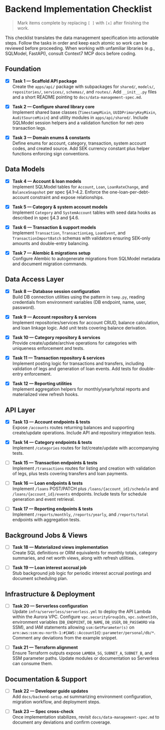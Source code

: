 # Backend Implementation Checklist

> Mark items complete by replacing `[ ]` with `[x]` after finishing the work.

This checklist translates the data management specification into actionable steps. Follow the tasks in order and keep each atomic so work can be reviewed before proceeding. When working with unfamiliar libraries (e.g., SQLModel, FastAPI), consult Context7 MCP docs before coding.

## Foundation

- [x] **Task 1 — Scaffold API package**  
       Create the `apps/api/` package with subpackages for `shared/`, `models/`, `repositories/`, `services/`, `schemas/`, and `routes/`. Add `__init__.py` files and a short README pointing to `docs/data-management-spec.md`.

- [x] **Task 2 — Configure shared library core**  
       Implement shared base classes (`TimestampMixin`, `UUIDPrimaryKeyMixin`, `AuditSourceMixin`) and utility modules in `apps/api/shared/`. Include SQLModel session helpers and a validation function for net-zero transaction legs.

- [x] **Task 3 — Domain enums & constants**  
       Define enums for account, category, transaction, system account codes, and created source. Add SEK currency constant plus helper functions enforcing sign conventions.

## Data Models

- [x] **Task 4 — Account & loan models**  
       Implement SQLModel tables for `Account`, `Loan`, `LoanRateChange`, and `BalanceSnapshot` per spec §4.1–4.2. Enforce the one-loan-per-debt-account constraint and expose relationships.

- [x] **Task 5 — Category & system account models**  
       Implement `Category` and `SystemAccount` tables with seed data hooks as described in spec §4.3 and §4.6.

- [x] **Task 6 — Transaction & support models**  
       Implement `Transaction`, `TransactionLeg`, `LoanEvent`, and `TransactionImportBatch` schemas with validators ensuring SEK-only amounts and double-entry balancing.

- [x] **Task 7 — Alembic & migrations setup**  
       Configure Alembic to autogenerate migrations from SQLModel metadata and document migration commands.

## Data Access Layer

- [x] **Task 8 — Database session configuration**  
       Build DB connection utilities using the pattern in `temp.py`, reading credentials from environment variables (DB endpoint, name, user, password).

- [x] **Task 9 — Account repository & services**  
       Implement repositories/services for account CRUD, balance calculation, and loan linkage logic. Add unit tests covering balance derivation.

- [x] **Task 10 — Category repository & services**  
       Provide create/update/archive operations for categories with uniqueness enforcement and tests.

- [x] **Task 11 — Transaction repository & services**  
       Implement posting logic for transactions and transfers, including validation of legs and generation of loan events. Add tests for double-entry enforcement.

- [x] **Task 12 — Reporting utilities**  
       Implement aggregation helpers for monthly/yearly/total reports and materialized view refresh hooks.

## API Layer

- [x] **Task 13 — Account endpoints & tests**  
       Expose `/accounts` routes returning balances and supporting create/update operations. Include API and repository integration tests.

- [x] **Task 14 — Category endpoints & tests**  
       Implement `/categories` routes for list/create/update with accompanying tests.

- [ ] **Task 15 — Transaction endpoints & tests**  
       Implement `/transactions` routes for listing and creation with validation of legs, plus tests covering transfers and loan payments.

- [ ] **Task 16 — Loan endpoints & tests**  
       Implement `/loans` POST/PATCH plus `/loans/{account_id}/schedule` and `/loans/{account_id}/events` endpoints. Include tests for schedule generation and event retrieval.

- [ ] **Task 17 — Reporting endpoints & tests**  
       Implement `/reports/monthly`, `/reports/yearly`, and `/reports/total` endpoints with aggregation tests.

## Background Jobs & Views

- [ ] **Task 18 — Materialized views implementation**  
       Create SQL definitions or ORM equivalents for monthly totals, category summaries, and net worth views, along with refresh utilities.

- [ ] **Task 19 — Loan interest accrual job**  
       Stub background job logic for periodic interest accrual postings and document scheduling plan.

## Infrastructure & Deployment

- [ ] **Task 20 — Serverless configuration**  
       Update `infra/serverless/serverless.yml` to deploy the API Lambda within the Aurora VPC. Configure `vpc.securityGroupIds`, `vpc.subnetIds`, environment variables (`DB_ENDPOINT`, `DB_NAME`, `DB_USER`, `DB_PASSWORD` via SSM), and IAM statements allowing `ssm:GetParameter(s)` on `arn:aws:ssm:eu-north-1:#{AWS::AccountId}:parameter/personal/db/*`. Comment any deviations from the example snippet.

- [ ] **Task 21 — Terraform alignment**  
       Ensure Terraform outputs expose `LAMBDA_SG`, `SUBNET_A`, `SUBNET_B`, and SSM parameter paths. Update modules or documentation so Serverless can consume them.

## Documentation & Support

- [ ] **Task 22 — Developer guide updates**  
       Add `docs/backend-setup.md` summarizing environment configuration, migration workflow, and deployment steps.

- [ ] **Task 23 — Spec cross-check**  
       Once implementation stabilizes, revisit `docs/data-management-spec.md` to document any deviations and confirm coverage.
